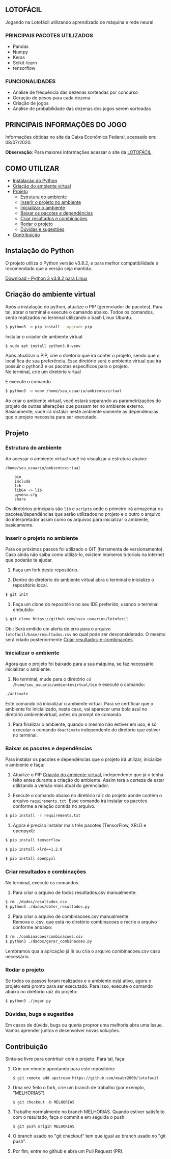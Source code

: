 ## LOTOFÁCIL

Jogando na Lotofácil utilizando aprendizado de máquina e rede neural.

### PRINCIPAIS PACOTES UTILIZADOS

- Pandas
- Numpy
- Keras
- Scikit-learn
- tensorflow

### FUNCIONALIDADES

- Análise de frequência das dezenas sorteadas por concurso
- Geração de pesos para cada dezena
- Criação de jogos
- Análise de probabilidade das dezenas dos jogos serem sorteadas

## PRINCIPAIS INFORMAÇÕES DO JOGO

Informações obtidas no site da Caixa Econômica Federal, acessado em: 08/07/2020.

**Observação**: Para maiores informações acessar o site da [LOTOFÁCIL](http://loterias.caixa.gov.br/wps/portal/loterias/landing/lotofacil/).

## COMO UTILIZAR

<!--ts-->

- [Instalação do Python](##Instalação-do-Python)
- [Criação do ambiente virtual](##Criação-do-ambiente-virtual)
- [Projeto](##Projeto)
  - [Estrutura do ambiente](###Estrutura-do-ambiente)
  - [Inserir o projeto no ambiente](###Inserir-o-projeto-no-ambiente)
  - [Inicializar o ambiente](###Inicializar-o-ambiente)
  - [Baixar os pacotes e dependências](###Baixar-os-pacotes-e-dependências)
  - [Criar resultados e combinações](###Criar-resultados-e-combinações)
  - [Rodar o projeto](###Rodar-o-projeto)
  - [Dúvidas e sugestões](###Dúvidas-e-sugestões)
- [Contribuição](##Contribuição)
<!--te-->

## Instalação do Python

O projeto utiliza o Python versão v3.8.2, e para melhor compatibilidade é recomendado que a versão seja mantida.

[Download - Python 3 v3.8.2 para Linux](https://www.python.org/ftp/python/3.8.2/Python-3.8.2.tar.xz)

## Criação do ambiente virtual

Após a instalação do python, atualize o PIP (gerenciador de pacotes). Para tal, abrar o terminal e execute o camando abaixo. Todos os comandos, serão realizados no terminal utilizando o bash Linux Ubuntu.

```bash
$ python3 -m pip install --upgrade pip
```

Instalar o criador de ambiente virtual

```bash
$ sudo apt install python3.8-venv

```

Após atualizar o PIP, crie o diretório que irá conter o projeto, sendo que o local fica de sua preferência. Esse diretório será o ambiente virtual que irá possuir o python3 e os pacotes específicos para o projeto.  
No terminal, crie um diretório virtual

E execute o comando

```bash
$ python3 -m venv /home/seu_usuario/ambientevirtual
```

Ao criar o ambiente virtual, você estará separando as parametrizações do projeto de outras alterações que possam ter no ambiente externo. Basicamente, você irá instalar neste ambiente somente as dependências que o projeto necessita para ser executado.

## Projeto

### Estrutura do ambiente

Ao acessar o ambiente virtual você irá visualizar a estrutura abaixo:

```
/home/seu_usuario/ambientevirtual

    bin
    include
    lib
    lib64 -> lib
    pyvenv.cfg
    share
```

Os diretórios principais são `lib` e `scripts` onde o primeiro irá armazenar os pacotes/dependências que serão utilizados no projeto e o outro o arquivo do interpretador assim como os arquivos para inicializar o ambiente, basicamente.

### Inserir o projeto no ambiente

Para os próximos passos foi utilizado o GIT (ferramenta de versionamento). Caso ainda não saiba como utilizá-lo, existem inúmeros tutoriais na internet que poderão te ajudar.

1. Faça um fork deste repositório.

1. Dentro do diretório do ambiente virtual abra o terminal e inicialize o repositório local.

```bash
$ git init
```

1. Faça um clone do repositório no seu IDE preferido, usando o terminal embutido:

```bash
$ git clone https://github.com/<seu_usuario>/lotofacil
```

Ob.: Será emitido um alerta de erro para o arquivo `lotofacil/base/resultados.csv` ao qual pode ser desconsiderado. O mesmo será criado posteriormente [Criar-resultados-e-combinações](###Criar-resultados-e-combinações).

### Inicializar o ambiente

Agora que o projeto foi baixado para a sua máquina, se faz necessário inicializar o ambiente.

1. No terminal, mude para o diretório `cd /home/seu_usuario/ambientevirtual/bin` e execute o comando:

```bash
./activate
```

Este comando irá inicializar o ambiente virtual. Para se certificar que o ambiente foi inicializado, neste caso, vai aparecer uma bola azul no diretório ambientevirtual, antes do prompt de comando.

1. Para finalizar o ambiente, quando o mesmo não estiver em uso, é só executar o comando `deactivate` independente do diretório que estiver no terminal.

### Baixar os pacotes e dependências

Para instalar os pacotes e dependências que o projeto irá utilizar, inicialize o ambiente e faça:

1. Atualize o PIP [Criação do ambiente virtual](##Criação-do-ambiente-virtual), independente que já o tenha feito antes durante a criação do ambiente. Assim terá a certeza de estar utilizando a versão mais atual do gerenciador.

1. Execute o comando abaixo no diretório raíz do projeto aonde contém o arquivo `requirements.txt`. Esse comando irá instalar os pacotes conforme a relação contida no arquivo.

```bash
$ pip install -r requirements.txt
```

1. Agora é preciso instalar mais três pacotes (TensorFlow, XRLD e openpyxl):

```bash
$ pip install tensorflow
```

```bash
$ pip install xlrd==1.2.0
```

```bash
$ pip install openpyxl
```

### Criar resultados e combinações

No terminal, execute os comandos.

1. Para criar o arquivo de todos resultados.csv manualmente:

```bash
$ rm ./dados/resultados.csv
$ python3 ./dados/obter_resultados.py
```

2. Para criar o arquivo de combinacoes.csv manualmente:  
   Remova o .csv, que está no diretório combinacoes e recrie o arquivo conforme anbaixo:

```bash
$ rm ./combinacoes/combinacoes.csv
$ python3 ./dados/gerar_combinacoes.py
```

Lembramos qua a aplicação já lê ou cria o arquivo combinacoes.csv caso necessário.

### Rodar o projeto

Se todos os passos foram realizados e o ambiente está ativo, agora o projeto está pronto para ser executado. Para isso, execute o comando abaixo no diretório raíz do projeto:

```bash
$ python3 ./jogar.py
```

### Dúvidas, bugs e sugestões

Em casos de dúvida, bugs ou queria propror uma melhoria abra uma Issue. Vamos aprender juntos e desenvolver novas soluções.

## Contribuição

Sinta-se livre para contrituir com o projeto. Para tal, faça:

1. Crie um remote apontando para este repositório:

   ```
   $ git remote add upstream https://github.com/msabr2000/lotofacil
   ```

1. Uma vez feito o fork, crie um branch de trabalho (por exemplo, "MELHORIAS")

   ```
   $ git checkout -b MELHORIAS
   ```

1. Trabalhe normalmente no branch MELHORIAS. Quando estiver satisfeito com o resultado, faça o commit e em seguida o push:

   ```
   $ git push origin MELHORIAS
   ```

1. O branch usado no "git checkout" tem que igual ao branch usado no "git push".

1. Por fim, entre no github e abra um Pull Request (PR).
